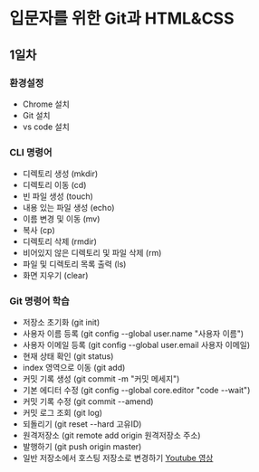 # 입문자를 위한 Git과 HTML&CSS
## 1일차
### 환경설정
- Chrome 설치
- Git 설치
- vs code 설치
### CLI 명령어
- 디렉토리 생성 (mkdir)
- 디렉토리 이동 (cd)
- 빈 파일 생성 (touch)
- 내용 있는 파일 생성 (echo)
- 이름 변경 및 이동 (mv)
- 복사 (cp)
- 디렉토리 삭제 (rmdir)
- 비어있지 않은 디렉토리 및 파일 삭제 (rm)
- 파일 및 디렉토리 목록 출력 (ls)
- 화면 지우기 (clear)
### Git 명령어 학습
- 저장소 초기화 (git init)
- 사용자 이름 등록 (git config --global user.name "사용자 이름")
- 사용자 이메일 등록 (git config --global user.email 사용자 이메일)
- 현재 상태 확인 (git status)
- index 영역으로 이동 (git add)
- 커밋 기록 생성 (git commit -m "커밋 메세지")
- 기본 에디터 수정 (git config --global core.editor "code --wait")
- 커밋 기록 수정 (git commit --amend)
- 커밋 로그 조회 (git log)
- 되돌리기 (git reset --hard 고유ID)
- 원격저장소 (git remote add origin 원격저장소 주소)
- 발행하기 (git push origin master)
- 일반 저장소에서 호스팅 저장소로 변경하기 
  [Youtube 영상](https://youtu.be/SNnfbf-LJz4)